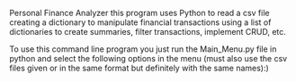 Personal Finance Analyzer
this program uses Python to read a csv file creating a dictionary to manipulate financial transactions
using a list of dictionaries to create summaries, filter transactions, implement CRUD, etc.

To use this command line program you just run the Main_Menu.py file in python and select the following options in the menu
(must also use the csv files given or in the same format but definitely with the same names):)
